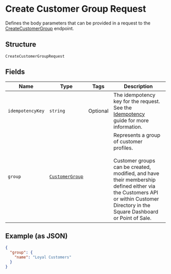 
# Create Customer Group Request

Defines the body parameters that can be provided in a request to the
[CreateCustomerGroup](#endpoint-createcustomegroup) endpoint.

## Structure

`CreateCustomerGroupRequest`

## Fields

| Name | Type | Tags | Description |
|  --- | --- | --- | --- |
| `idempotencyKey` | `string` | Optional | The idempotency key for the request. See the [Idempotency](https://developer.squareup.com/docs/basics/api101/idempotency)<br>guide for more information. |
| `group` | [`CustomerGroup`](/doc/models/customer-group.md) |  | Represents a group of customer profiles.<br><br>Customer groups can be created, modified, and have their membership defined either via<br>the Customers API or within Customer Directory in the Square Dashboard or Point of Sale. |

## Example (as JSON)

```json
{
  "group": {
    "name": "Loyal Customers"
  }
}
```

